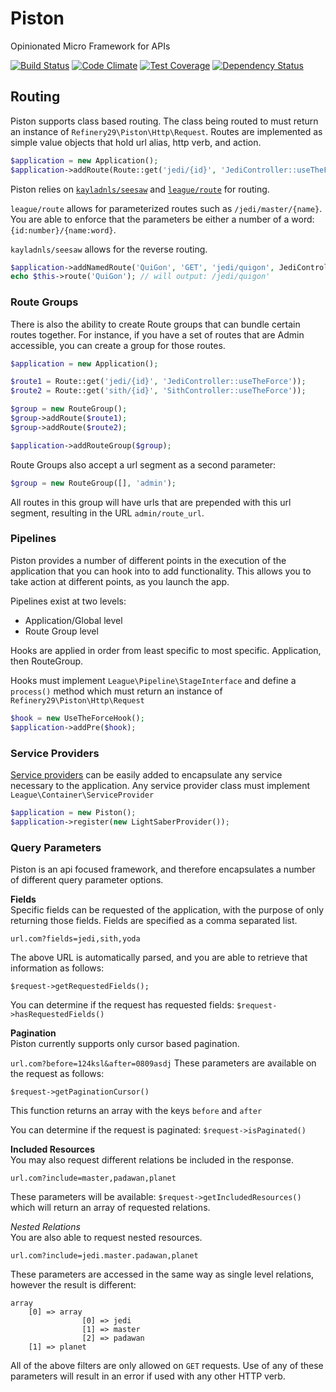 # Piston
Opinionated Micro Framework for APIs

[![Build Status](https://travis-ci.org/refinery29/piston.svg?branch=master)](https://travis-ci.org/refinery29/piston) 
[![Code Climate](https://codeclimate.com/github/refinery29/piston/badges/gpa.svg)](https://codeclimate.com/github/refinery29/piston) 
[![Test Coverage](https://codeclimate.com/github/refinery29/piston/badges/coverage.svg)](https://codeclimate.com/github/refinery29/piston/coverage)
[![Dependency Status](https://www.versioneye.com/user/projects/55c35f4d6537620020002d4c/badge.svg?style=flat)](https://www.versioneye.com/user/projects/55c35f4d6537620020002d4c)

## Routing

Piston supports class based routing. The class being routed to must return an instance of `Refinery29\Piston\Http\Request`. Routes are implemented as simple value objects that hold url alias, http verb, and action. 

```php
$application = new Application();
$application->addRoute(Route::get('jedi/{id}', 'JediController::useTheForce'));
```

Piston relies on [`kayladnls/seesaw`](http://github.com/kayladnls/seesaw) and [`league/route`](http://route.thephpleague.com/) for routing. 

`league/route` allows for parameterized routes such as `/jedi/master/{name}`. You are able to enforce that the parameters be either a number of a word: `{id:number}/{name:word}`. 

`kayladnls/seesaw` allows for the reverse routing. 


```php
$application->addNamedRoute('QuiGon', 'GET', 'jedi/quigon', JediController::QuiGon);
echo $this->route('QuiGon'); // will output: /jedi/quigon'
```

### Route Groups
There is also the ability to create Route groups that can bundle certain routes together. For instance, if you have a set of routes that are Admin accessible, you can create a group for those routes. 

```php
$application = new Application();

$route1 = Route::get('jedi/{id}', 'JediController::useTheForce'));
$route2 = Route::get('sith/{id}', 'SithController::useTheForce'));

$group = new RouteGroup();
$group->addRoute($route1);
$group->addRoute($route2);

$application->addRouteGroup($group);
```

Route Groups also accept a url segment as a second parameter: 

```php
$group = new RouteGroup([], 'admin');
```
All routes in this group will have urls that are prepended with this url segment, resulting in the URL `admin/route_url`.

### Pipelines
Piston provides a number of different points in the execution of the application that you can hook into to add functionality. This allows you to take action at different points, as you launch the app. 

Pipelines exist at two levels:
- Application/Global level   
- Route Group level

Hooks are applied in order from least specific to most specific. Application, then RouteGroup. 

Hooks must implement `League\Pipeline\StageInterface` and define a `process()` method which must return an instance of `Refinery29\Piston\Http\Request`

```php
$hook = new UseTheForceHook();
$application->addPre($hook);
```

### Service Providers
[Service providers](http://container.thephpleague.com/service-providers/) can be easily added to encapsulate any service necessary to the application. Any service provider class must implement `League\Container\ServiceProvider`

```php
$application = new Piston();
$application->register(new LightSaberProvider());
```

### Query Parameters
Piston is an api focused framework, and therefore encapsulates a number of different query parameter options. 

**Fields**  
Specific fields can be requested of the application, with the purpose of only returning those fields. Fields are specified as a comma separated list.

`url.com?fields=jedi,sith,yoda`

The above URL is automatically parsed, and you are able to retrieve that information as follows: 

`$request->getRequestedFields();`

You can determine if the request has requested fields: 
`$request->hasRequestedFields()`

**Pagination**  
Piston currently supports only cursor based pagination. 

`url.com?before=124ksl&after=0809asdj`
These parameters are available on the request as follows:  

`$request->getPaginationCursor()`  

This function returns an array with the keys `before` and `after`

You can determine if the request is paginated: 
`$request->isPaginated()`

**Included Resources**    
You may also request different relations be included in the response. 

`url.com?include=master,padawan,planet`

These parameters will be available:
`$request->getIncludedResources()` which will return an array of requested relations.

*Nested Relations*    
You are also able to request nested resources. 

`url.com?include=jedi.master.padawan,planet`

These parameters are accessed in the same way as single level relations, however the result is different:

```
array 
	[0] => array 
   				[0] => jedi
   				[1] => master
   				[2] => padawan
   	[1] => planet
```


All of the above filters are only allowed on `GET` requests. Use of any of these parameters will result in an error if used with any other HTTP verb.
